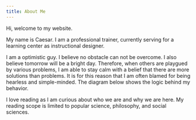 ```yaml
---
title: About Me
---
```


Hi, welcome to my website.

My name is Caesar. I am a professional trainer, currently serving for a learning center as instructional designer.

I am a optimistic guy. I believe no obstacle can not be overcome. I also believe tomorrow will be a bright day. Therefore, when others are playgued by various problems, I am able to stay calm with a belief that there are more solutions than problems. It is for this reason that I am often blamed for being hearless and simple-minded. The diagram below shows the logic behind my behavior.

I love reading as I am curious about who we are and why we are here. My reading scope is limited to popular science, philosophy, and social sciences.